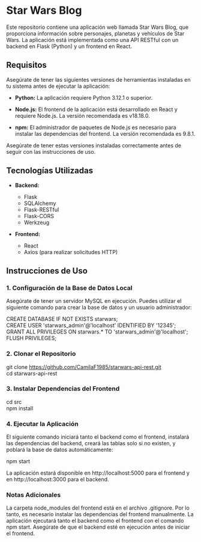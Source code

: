 # Star Wars Blog

Este repositorio contiene una aplicación web llamada Star Wars Blog, que proporciona información sobre personajes, planetas y vehículos de Star Wars. La aplicación está implementada como una API RESTful con un backend en Flask (Python) y un frontend en React.

## Requisitos

Asegúrate de tener las siguientes versiones de herramientas instaladas en tu sistema antes de ejecutar la aplicación:

- **Python:** La aplicación requiere Python 3.12.1 o superior.

- **Node.js:** El frontend de la aplicación está desarrollado en React y requiere Node.js. La versión recomendada es v18.18.0.

- **npm:** El administrador de paquetes de Node.js es necesario para instalar las dependencias del frontend. La versión recomendada es 9.8.1.

Asegúrate de tener estas versiones instaladas correctamente antes de seguir con las instrucciones de uso.

## Tecnologías Utilizadas

- **Backend:**
  - Flask
  - SQLAlchemy
  - Flask-RESTful
  - Flask-CORS
  - Werkzeug

- **Frontend:**
  - React
  - Axios (para realizar solicitudes HTTP)

## Instrucciones de Uso

### 1. Configuración de la Base de Datos Local

Asegúrate de tener un servidor MySQL en ejecución. Puedes utilizar el siguiente comando para crear la base de datos y un usuario administrador:

CREATE DATABASE IF NOT EXISTS starwars;<br>
CREATE USER 'starwars_admin'@'localhost' IDENTIFIED BY '12345';<br>
GRANT ALL PRIVILEGES ON starwars.* TO 'starwars_admin'@'localhost';<br>
FLUSH PRIVILEGES;

### 2. Clonar el Repositorio

git clone https://github.com/CamilaF1985/starwars-api-rest.git<br>
cd starwars-api-rest

### 3. Instalar Dependencias del Frontend

cd src<br>
npm install

### 4. Ejecutar la Aplicación

El siguiente comando iniciará tanto el backend como el frontend, instalará las dependencias del backend, creará las tablas solo si no existen, y poblará la base de datos automáticamente:

npm start

La aplicación estará disponible en http://localhost:5000 para el frontend y en http://localhost:3000 para el backend.

### Notas Adicionales

La carpeta node_modules del frontend está en el archivo .gitignore. Por lo tanto, es necesario instalar las dependencias del frontend manualmente.
La aplicación ejecutará tanto el backend como el frontend con el comando npm start. Asegúrate de que el backend esté en ejecución antes de iniciar el frontend.
